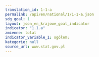 ```yaml
---
translation_id: 1-1-a
permalink: /api/en/national/1/1-1-a.json
sdg_goal: 1
layout: json_en_krajowe_goal_indicator
indicator: "1.1.a"
zmienne: total
indicator_variable_1: ogółem;
kategorie: null
source_url: www.stat.gov.pl
---
```

